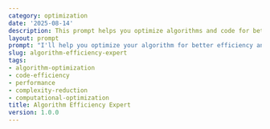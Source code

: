 ```yaml
---
category: optimization
date: '2025-08-14'
description: This prompt helps you optimize algorithms and code for better performance, reduced complexity, and improved scalability through systematic analysis and proven optimization techniques.
layout: prompt
prompt: "I'll help you optimize your algorithm for better efficiency and performance. Let me understand your current implementation and requirements.\n\nFirst, describe your algorithm:\n- What problem does your algorithm solve?\n- What's the current time/space complexity?\n- What programming language are you using?\n- What's the typical input size?\n\nLet me understand performance issues:\n- Where are you seeing slowdowns?\n- How long does it currently take?\n- What's your performance target?\n- Are there memory constraints?\n- Does it need to scale?\n\nNow, let's explore the implementation:\n- Can you describe the algorithm's approach?\n- What data structures are you using?\n- Are there any repeated computations?\n- Is the algorithm parallelizable?\n- What's already been optimized?\n\nBased on your algorithm, I'll provide:\n\n1. **Performance Analysis**\n   - Complexity analysis (Big O)\n   - Bottleneck identification\n   - Memory usage patterns\n   - Cache efficiency assessment\n\n2. **Optimization Strategies**\n   - Algorithm alternatives\n   - Data structure optimizations\n   - Caching opportunities\n   - Parallelization options\n   - Code-level improvements\n\n3. **Implementation Roadmap**\n   - Quick wins (immediate)\n   - Algorithmic improvements\n   - Architecture changes\n   - Testing approach\n\n4. **Performance Comparison**\n   - Before/after metrics\n   - Complexity improvements\n   - Benchmark results\n   - Scalability analysis\n\n5. **Best Practices Guide**\n   - Code patterns to follow\n   - Common pitfalls to avoid\n   - Testing strategies\n   - Maintenance considerations\n\nReady to analyze your algorithm?"
slug: algorithm-efficiency-expert
tags:
- algorithm-optimization
- code-efficiency
- performance
- complexity-reduction
- computational-optimization
title: Algorithm Efficiency Expert
version: 1.0.0
---
```

